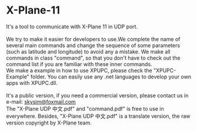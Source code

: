# X-Plane-11
It's a tool to communicate with X-Plane 11 in UDP port.</br></br>
We try to make it easier for developers to use.We complete the name of several main commands and change the sequence of some parameters (such as latitude and longitude) to avoid any a mistake. We make all commands in class "command", so that you don't have to check out the command list if you are familiar with these inner commands.</br>
We make a example in how to use XPUPC, please check the "XPUPC-Example" folder. You can easily use any .net languages to develop your own apps with XPUPC.dll.</br></br>
It's a public version, if you need a commercial version, please contact us in e-mail: skysim@foxmail.com</br>
The "X-Plane UDP 中文.pdf" and "command.pdf" is free to use in everywhere. Besides, "X-Plane UDP 中文.pdf" is a translate version, the raw version copyright by X-Plane team.</br></br>
